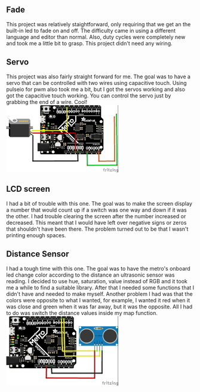 ## Fade
This project was relatively staightforward, only requiring that we get an the built-in led to fade on and off. The difficulty came in using a different language and editor than normal. Also, duty cycles were completely new and took me a little bit to grasp. This project didn't need any wiring.
## Servo
This project was also fairly straight forward for me. The goal was to have a servo that can be controlled with two wires using capacitive touch. Using pulseio for pwm also took me a bit, but I got the servos working and also got the capacitive touch working. You can control the servo just by grabbing the end of a wire. Cool!
<img src="media/servo.jpg" width="300">
## LCD screen
I had a bit of trouble with this one. The goal was to make the screen display a number that would count up if a switch was one way and down if it was the other. I had trouble clearing the screen after the number increased or decreased. This meant that I would have left over negative signs or zeros that shouldn't have been there. The problem turned out to be that I wasn't printing enough spaces.
## Distance Sensor
I had a tough time with this one. The goal was to have the metro's onboard led change color according to the distance an ultrasonic sensor was reading. I decided to use hue, saturation, value instead of RGB and it took me a while to find a suitable library. After that I needed some functions that I didn't have and needed to make myself. Another problem I had was that the colors were opposite to what I wanted, for example, I wanted it red when it was close and green when it was far away, but it was the opposite. All I had to do was switch the distance values inside my map function.
<img src="media/ultrasonicsensor.jpg" width="300">


